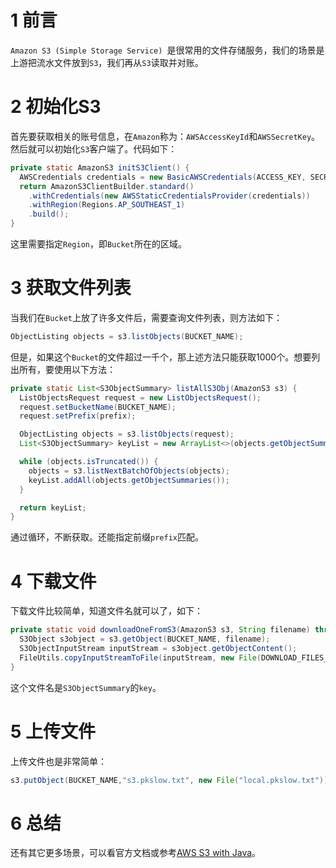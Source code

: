 # 1 前言

`Amazon S3 (Simple Storage Service) `是很常用的文件存储服务，我们的场景是上游把流水文件放到`S3`，我们再从`S3`读取并对账。



# 2 初始化S3

首先要获取相关的账号信息，在`Amazon`称为：`AWSAccessKeyId`和`AWSSecretKey`。然后就可以初始化`S3`客户端了。代码如下：

```java
private static AmazonS3 initS3Client() {
  AWSCredentials credentials = new BasicAWSCredentials(ACCESS_KEY, SECRET_KEY);
  return AmazonS3ClientBuilder.standard()
    .withCredentials(new AWSStaticCredentialsProvider(credentials))
    .withRegion(Regions.AP_SOUTHEAST_1)
    .build();
}
```

这里需要指定`Region`，即`Bucket`所在的区域。



# 3 获取文件列表

当我们在`Bucket`上放了许多文件后，需要查询文件列表，则方法如下：

```java
ObjectListing objects = s3.listObjects(BUCKET_NAME);
```



但是，如果这个`Bucket`的文件超过一千个，那上述方法只能获取1000个。想要列出所有，要使用以下方法：

```java
private static List<S3ObjectSummary> listAllS3Obj(AmazonS3 s3) {
  ListObjectsRequest request = new ListObjectsRequest();
  request.setBucketName(BUCKET_NAME);
  request.setPrefix(prefix);

  ObjectListing objects = s3.listObjects(request);
  List<S3ObjectSummary> keyList = new ArrayList<>(objects.getObjectSummaries());

  while (objects.isTruncated()) {
    objects = s3.listNextBatchOfObjects(objects);
    keyList.addAll(objects.getObjectSummaries());
  }

  return keyList;
}
```

通过循环，不断获取。还能指定前缀`prefix`匹配。



# 4 下载文件

下载文件比较简单，知道文件名就可以了，如下：

```java
private static void downloadOneFromS3(AmazonS3 s3, String filename) throws IOException {
  S3Object s3object = s3.getObject(BUCKET_NAME, filename);
  S3ObjectInputStream inputStream = s3object.getObjectContent();
  FileUtils.copyInputStreamToFile(inputStream, new File(DOWNLOAD_FILES_FOLDER + filename));
}
```

这个文件名是`S3ObjectSummary`的`key`。



# 5 上传文件

上传文件也是非常简单：

```java
s3.putObject(BUCKET_NAME,"s3.pkslow.txt", new File("local.pkslow.txt"));
```



# 6 总结

还有其它更多场景，可以看官方文档或参考[AWS S3 with Java](https://www.baeldung.com/aws-s3-java)。




